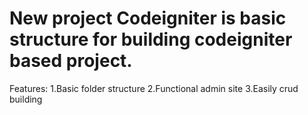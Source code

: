 # New project Codeigniter is basic structure for building codeigniter based project.

Features:
  1.Basic folder structure
  2.Functional admin site
  3.Easily crud building

